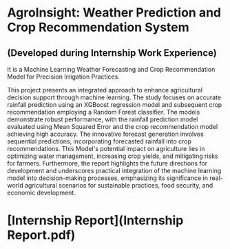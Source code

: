 # AgroInsight: Weather Prediction and Crop Recommendation System
## (Developed during Internship Work Experience)

It is a Machine Learning Weather Forecasting and Crop Recommendation Model for Precision Irrigation Practices. 

This project presents an integrated approach to enhance agricultural decision support through machine learning. The study focuses on accurate rainfall prediction using an XGBoost regression model and subsequent crop recommendation employing a Random Forest classifier. The models demonstrate robust performance, with the rainfall prediction model evaluated using Mean Squared Error and the crop recommendation model achieving high accuracy. The innovative forecast generation involves sequential predictions, incorporating forecasted rainfall into crop recommendations. This Model's potential impact on agriculture lies in optimizing water management, increasing crop yields, and mitigating risks for farmers. Furthermore, the report highlights the future directions for development and underscores  practical integration of the machine learning model into decision-making processes, emphasizing its significance in real-world agricultural scenarios for sustainable practices, food security, and economic development.

# [Internship Report](Internship Report.pdf)
